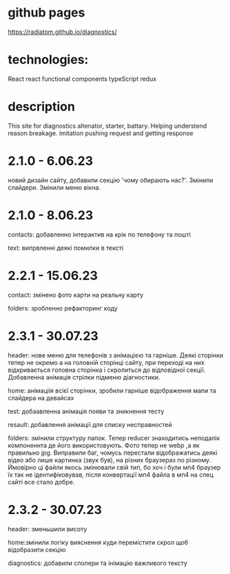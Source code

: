 # github pages
https://radiatom.github.io/diagnostics/

# technologies:

React
react functional components
typeScript
redux


# description
This site for diagnostics altenator, starter, battary. Helping understend reason breakage.
imitation pushing request and getting  response

# 2.1.0 - 6.06.23
новий дизайн сайту, добавили секцію 'чому обирають нас?'. Змінили слайдери. Змінили меню вікна.

# 2.1.0 - 8.06.23
contacts: добавленно інтерактив на крік по телефону та пошті

text: випрвленні деякі помилки в тексті

# 2.2.1 - 15.06.23
contact: змінено фото карти на реальну карту

folders: зробленно рефакторинг коду

# 2.3.1 - 30.07.23
header: нове меню для телефонів з анімацією та гарніше. Деякі сторінки тепер не окремо а на головній сторінці сайту, при переході на них відкривається головна сторінка і скролиться до відповідної секції. Добавленна анімація стрілки підменю діагностики.

home: анімаціія всієї сторінки, зробили гарніше відображення мапи та слайдера на девайсах

test: добаавленна анімація появи та зникнення тесту

resault: добавлення анімації для списку несправностей

folders: змінили структуру папок. Тепер reducer знаходитись неподалік компоненнта де його використовують. Фото тепер не webp ,а як правильно jpg. Виправили баг, чомусь перестали відображатись деякі відео або лише картинка (звук був), на різних браузераз по різному. Ймовірно ці файли якось змінювали свій тип, бо хоч і були мп4 браузер їх так не ідентифіковував, після конвертації мп4 файла в мп4 на спец сайті все стало добре.

# 2.3.2 - 30.07.23
header: зменьшили висоту

home:змінили логіку вияснення куди перемістити скрол щоб відобразити секцію

diagnostics: добавили сполери та інімацію важливого тексту
